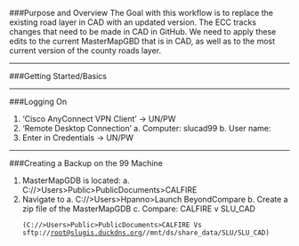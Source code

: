 ###Purpose and Overview
The Goal with this workflow is to replace the existing road layer in CAD with an updated version. The ECC tracks changes that need to be made in CAD in GitHub. We need to apply these edits to the current MasterMapGBD that is in CAD, as well as to the most current version of the county roads layer. 

---
###Getting Started/Basics


---
###Logging On

  1. ‘Cisco AnyConnect VPN Client’ → UN/PW
  2.	‘Remote Desktop Connection’
    a.	Computer: slucad99
    b.	User name: 
  3.	Enter in Credentials → UN/PW


---
###Creating a Backup on the 99 Machine
  1.	MasterMapGDB is located:
    a.	C://>Users>Public>PublicDocuments>CALFIRE
  5.	Navigate to 
    a.	C://>Users>Hpanno>Launch BeyondCompare
    b.	Create a zip file of the MasterMapGDB
    c.	Compare: CALFIRE v SLU_CAD
    <pre><code>(C://>Users>Public>PublicDocuments>CALFIRE Vs sftp://root@slugis.duckdns.org//mnt/ds/share_data/SLU/SLU_CAD)</code></pre>
	

